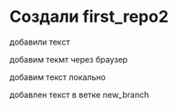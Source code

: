 ﻿# Создали first_repo2

добавили текст

добавим текмт через браузер

добавим текст локально

добавлен текст в ветке new_branch